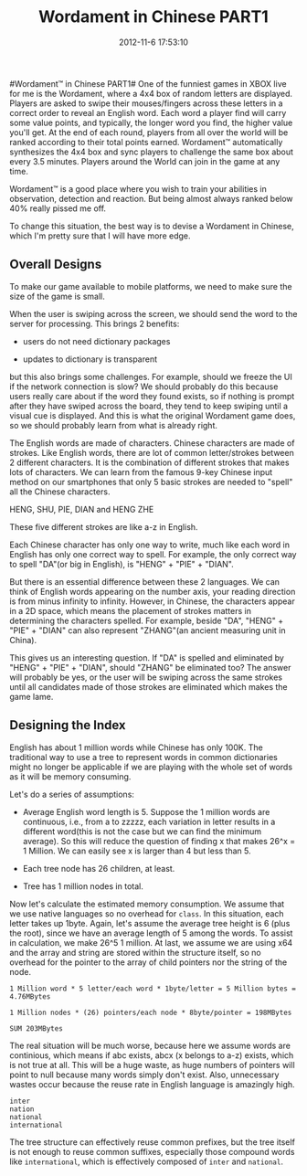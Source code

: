 ﻿---
date: 2012-11-6 17:53:10
title: Wordament in Chinese PART1
layout: post
tags:
    - SILVERLIGHT
categories:
    - Dev
---

#Wordament™ in Chinese PART1#
One of the funniest games in XBOX live for me is the Wordament, where a 4x4 box of random letters are displayed. Players are asked to swipe their mouses/fingers across these letters in a correct order to reveal an English word. Each word a player find will carry some value points, and typically, the longer word you find, the higher value you'll get. At the end of each round, players from all over the world will be ranked according to their total points earned. Wordament™ automatically synthesizes the 4x4 box and sync players to challenge the same box about every 3.5 minutes. Players around the World can join in the game at any time. 

Wordament™ is a good place where you wish to train your abilities in observation, detection and reaction. But being almost always ranked below 40% really pissed me off. 

To change this situation, the best way is to devise a Wordament in Chinese, which I'm pretty sure that I will have more edge.
## Overall Designs ##

To make our game available to mobile platforms, we need to make sure the size of the game is small. 

When the user is swiping across the screen, we should send the word to the server for processing. This brings 2 benefits:
 
- users do not need dictionary packages
 
- updates to dictionary is transparent

but this also brings some challenges. For example, should we freeze the UI if the network connection is slow? We should probably do this because users really care about if the word they found exists, so if nothing is prompt after they have swiped across the board, they tend to keep swiping until a visual cue is displayed. And this is what the original Wordament game does, so we should probably learn from what is already right.

The English words are made of characters. Chinese characters are made of strokes. Like English words, there are lot of common letter/strokes between 2 different characters. It is the combination of different strokes that makes lots of characters. We can learn from the famous 9-key Chinese input method on our smartphones that only 5 basic strokes are needed to "spell" all the Chinese characters. 

HENG, SHU, PIE, DIAN and HENG ZHE

These five different strokes are like a-z in English.

Each Chinese character has only one way to write, much like each word in English has only one correct way to spell. For example, the only correct way to spell "DA"(or big in English), is "HENG" + "PIE" + "DIAN".

But there is an essential difference between these 2 languages. We can think of English words appearing on the number axis, your reading direction is from minus infinity to infinity. However, in Chinese, the characters appear in a 2D space, which means the placement of strokes matters in determining the characters spelled. For example, beside "DA", "HENG" + "PIE" + "DIAN" can also represent "ZHANG"(an ancient measuring unit in China).

 This gives us an interesting question. If "DA" is spelled and eliminated by "HENG" + "PIE" + "DIAN", should "ZHANG" be eliminated too? The answer will probably be yes, or the user will be swiping across the same strokes until all candidates made of those strokes are eliminated which makes the game lame.

## Designing the Index ##

English has about 1 million words while Chinese has only 100K. The traditional way to use a tree to represent words in common dictionaries might no longer be applicable if we are playing with the whole set of words as it will be memory consuming.

Let's do a series of assumptions: 

- Average English word length is 5. Suppose the 1 million words are continuous, i.e., from a to zzzzz, each variation in letter results in a different word(this is not the case but we can find the minimum average). So this will reduce the question of finding x that makes 26^x = 1 Million. We can easily see x is larger than 4 but less than 5.
- Each tree node has 26 children, at least.

- Tree has 1 million nodes in total.

Now let's calculate the estimated memory consumption. We assume that we use native languages so no overhead for `class`. In this situation, each letter takes up 1byte. Again, let's assume the average tree height is 6 (plus the root), since we have an average length of 5 among the words. To assist in calculation, we make 26^5 1 million. At last, we assume we are using x64 and the array and string are stored within the structure itself, so no overhead for the pointer to the array of child pointers nor the string of the node.

    1 Million word * 5 letter/each word * 1byte/letter = 5 Million bytes = 4.76MBytes
    
    1 Million nodes * (26) pointers/each node * 8byte/pointer = 198MBytes
    
    SUM 203MBytes
    
The real situation will be much worse, because here we assume words are continious, which means if abc exists, abcx (x belongs to a-z) exists, which is not true at all. This will be a huge waste, as huge numbers of pointers will point to null because many words simply don't exist. Also, unnecessary wastes occur because the reuse rate in English language is amazingly high.

    inter
    nation
    national
    international

The tree structure can effectively reuse common prefixes, but the tree itself is not enough to reuse common suffixes, especially those compound words like `international`, which is effectively composed of `inter` and `national`.
